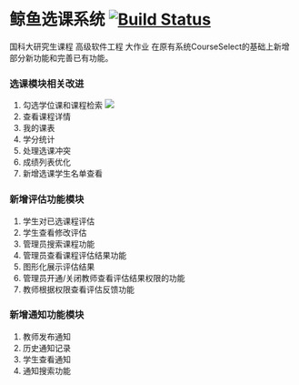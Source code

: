 # 鲸鱼选课系统  [![Build Status](https://www.travis-ci.org/skkshr/CourseSelect_New.svg?branch=master)](https://www.travis-ci.org/skkshr/CourseSelect_New)
国科大研究生课程 高级软件工程 大作业
在原有系统CourseSelect的基础上新增部分新功能和完善已有功能。
### 选课模块相关改进
1. 勾选学位课和课程检索
![](https://github.com/skkshr/CourseSelect_New/blob/master/raw/xu/x1.png)
2. 查看课程详情
3. 我的课表
4. 学分统计
5. 处理选课冲突
6. 成绩列表优化
7. 新增选课学生名单查看
### 新增评估功能模块
1. 学生对已选课程评估
2. 学生查看修改评估
3. 管理员搜索课程功能
4. 管理员查看课程评估结果功能
5. 图形化展示评估结果
6. 管理员开通/关闭教师查看评估结果权限的功能
7. 教师根据权限查看评估反馈功能
### 新增通知功能模块
1. 教师发布通知
2. 历史通知记录
3. 学生查看通知
4. 通知搜索功能
